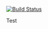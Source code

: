 [![Build Status](http://ec2-54-196-242-113.compute-1.amazonaws.com/buildStatus/icon?job=File)](http://ec2-54-196-242-113.compute-1.amazonaws.com/job/File/)

Test
